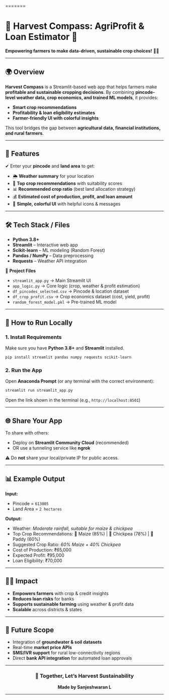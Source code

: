=======
# 🌾 Harvest Compass: AgriProfit & Loan Estimator 🌱

**Empowering farmers to make data-driven, sustainable crop choices!** 🌿💧

---

## 🌍 Overview

**Harvest Compass** is a Streamlit-based web app that helps farmers make **profitable and sustainable cropping decisions**.
By combining **pincode-level weather data, crop economics, and trained ML models**, it provides:

* **Smart crop recommendations**
* **Profitability & loan eligibility estimates**
* **Farmer-friendly UI with colorful insights**

This tool bridges the gap between **agricultural data, financial institutions, and rural farmers**.

---

## 🔑 Features

✔ Enter your **pincode** and **land area** to get:

* 🌦 **Weather summary** for your location
* 🌱 **Top crop recommendations** with suitability scores
* 📊 **Recommended crop ratio** (best land allocation strategy)
* 💰 **Estimated cost of production, profit, and loan amount**
* 🎨 **Simple, colorful UI** with helpful icons & messages

---

## 🛠️ Tech Stack / Files

* **Python 3.8+**
* **Streamlit** – Interactive web app
* **Scikit-learn** – ML modeling (Random Forest)
* **Pandas / NumPy** – Data preprocessing
* **Requests** – Weather API integration

📂 **Project Files**

* `streamlit_app.py` → Main Streamlit UI
* `app_logic.py` → Core logic (crop, weather & profit estimation)
* `df_pincodes_selected.csv` → Pincode & location dataset
* `df_crop_profit.csv` → Crop economics dataset (cost, yield, profit)
* `random_forest_model.pkl` → Pre-trained ML model

---

## 🚀 How to Run Locally

### 1. Install Requirements

Make sure you have **Python 3.8+** and **Streamlit** installed.

```bash
pip install streamlit pandas numpy requests scikit-learn
```

### 2. Run the App

Open **Anaconda Prompt** (or any terminal with the correct environment):

```bash
streamlit run streamlit_app.py
```

Open the link shown in the terminal (e.g., `http://localhost:8501`)

---

## 🌐 Share Your App

To share with others:

* Deploy on **Streamlit Community Cloud** (recommended)
* OR use a tunneling service like **ngrok**

⚠️ Do **not** share your local/private IP for public access.

---

## 📊 Example Output

**Input:**

* Pincode = `613005`
* Land Area = `2 hectares`

**Output:**

* Weather: *Moderate rainfall, suitable for maize & chickpea*
* Top Crop Recommendations: 🌽 Maize (85%) | 🌱 Chickpea (78%) | 🌾 Paddy (60%)
* Suggested Crop Ratio: *60% Maize + 40% Chickpea*
* Cost of Production: ₹65,000
* Expected Profit: ₹95,000
* Loan Eligibility: ₹70,000

---

## 👨‍🌾 Impact

* **Empowers farmers** with crop & credit insights
* **Reduces loan risks** for banks
* **Supports sustainable farming** using weather & profit data
* **Scalable** across districts & states

---

## 📌 Future Scope

* Integration of **groundwater & soil datasets**
* Real-time **market price APIs**
* **SMS/IVR support** for rural low-connectivity regions
* Direct **bank API integration** for automated loan approvals

---


<div align="center">
	<h3>🌿 Together, Let’s Harvest Sustainability</h3>
	<b>Made by Sanjeshwaran L</b>
</div>

---
